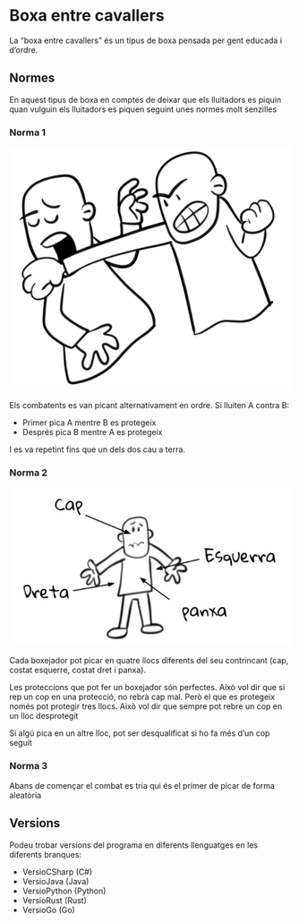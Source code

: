 # Boxa entre cavallers

La “boxa entre cavallers” és un tipus de boxa pensada per gent educada i d’ordre.

## Normes

En aquest tipus de boxa en comptes de deixar que els lluitadors es piquin quan vulguin els lluitadors es piquen seguint unes normes molt senzilles

### Norma 1

![Boxa in action](img/cop.png)

Els combatents es van picant alternativament en ordre. Si lluiten A contra B:

- Primer pica A mentre B es protegeix
- Després pica B mentre A es protegeix

I es va repetint fins que un dels dos cau a terra.

### Norma 2

![Boxa rule](img/rule2.jpg)

Cada boxejador pot picar en quatre llocs diferents del seu contrincant (cap, costat esquerre, costat dret i panxa).

Les proteccions que pot fer un boxejador són perfectes. Això vol dir que si rep un cop en una protecció, no rebrà cap mal. Però el que es protegeix només pot protegir tres llocs. Això vol dir que sempre pot rebre un cop en un lloc desprotegit

Si algú pica en un altre lloc, pot ser desqualificat si ho fa més d’un cop seguit

### Norma 3

Abans de començar el combat es tria qui és el primer de picar de forma aleatòria

## Versions

Podeu trobar versions del programa en diferents llenguatges en les diferents branques:

- VersioCSharp (C#)
- VersioJava (Java)
- VersioPython (Python)
- VersioRust (Rust)
- VersioGo (Go)
